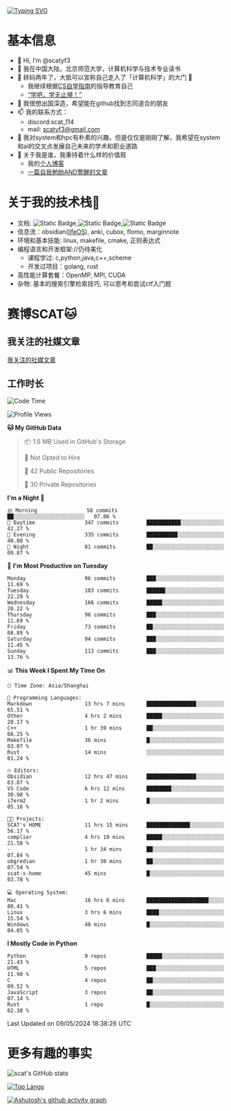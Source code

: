 [![Typing SVG](https://readme-typing-svg.demolab.com?font=Fira+Code&pause=1000&center=true&vCenter=true&multiline=true&width=470&height=98&lines=Across+the+Great+Wall+;we+can+reach+every+corner+in+the+world)](https://git.io/typing-svg)

# 基本信息
- 👋 Hi, I’m @scatyf3
- 👀 我在中国大陆，北京师范大学，计算机科学与技术专业读书
- 🌱 转码两年了，大抵可以宣称自己走入了「计算机科学」的大门 🥺
  - 我继续根据[CS自学指南](https://csdiy.wiki/)的指导教育自己 
  - [“学吧，学无止境！” ](https://www.acm.org/binaries/content/assets/education/cs2013_chinese.pdf)
- 💞️ 我很想出国深造，希望能在github找到志同道合的朋友
- 📫 我的联系方式：
  -   discord:scat_114
  -   mail: scatyf3@gmail.com
- 🌟 我对system和hpc有朴素的兴趣，但是仅仅是刚刚了解，我希望在system和ai的交叉点发展自己未来的学术和职业道路
- 🤔 关于我是谁，我秉持着什么样的价值观
  - 我的[个人博客](https://scatyfs-blog.gitbook.io/scats-blog)
  - [一篇自我勉励AND警醒的文章](https://www.zhihu.com/question/595969891/answer/3060352057)
 
# 关于我的技术栈🔧
- 文档: ![Static Badge](https://img.shields.io/badge/markdown-gray),![Static Badge](https://img.shields.io/badge/latex-gray),![Static Badge](https://img.shields.io/badge/marp-blue)
- 信息流：obsidian([lifeOS](https://github.com/quanru/obsidian-example-lifeos)), anki, cubox, flomo, marginnote
- 环境和基本技能: linux, makefile, cmake, 正则表达式
- 编程语言和开发框架://仍待美化
  - 课程学过: c,python,java,c++,scheme
  - 开发过项目：golang, rust
- 高性能计算套餐：OpenMP, MPI, CUDA 
- 杂物: 基本的搜索引擎检索技巧, 可以思考和尝试ctf入门题

# 赛博SCAT🐱

## 我关注的社媒文章
[我关注的社媒文章](https://www.notion.so/6379b986d4964818b078b0328b41f73b?v=19fc0e6483ec4fada09d6c68f7b20732)

## 工作时长
<!--START_SECTION:waka-->
![Code Time](http://img.shields.io/badge/Code%20Time-32%20hrs%204%20mins-blue)

![Profile Views](http://img.shields.io/badge/Profile%20Views-38-blue)

**🐱 My GitHub Data** 

> 📦 1.6 MB Used in GitHub's Storage 
 > 
> 🚫 Not Opted to Hire
 > 
> 📜 42 Public Repositories 
 > 
> 🔑 30 Private Repositories 
 > 
**I'm a Night 🦉** 

```text
🌞 Morning                58 commits          ██░░░░░░░░░░░░░░░░░░░░░░░   07.06 % 
🌆 Daytime                347 commits         ███████████░░░░░░░░░░░░░░   42.27 % 
🌃 Evening                335 commits         ██████████░░░░░░░░░░░░░░░   40.80 % 
🌙 Night                  81 commits          ██░░░░░░░░░░░░░░░░░░░░░░░   09.87 % 
```
📅 **I'm Most Productive on Tuesday** 

```text
Monday                   96 commits          ███░░░░░░░░░░░░░░░░░░░░░░   11.69 % 
Tuesday                  183 commits         ██████░░░░░░░░░░░░░░░░░░░   22.29 % 
Wednesday                166 commits         █████░░░░░░░░░░░░░░░░░░░░   20.22 % 
Thursday                 96 commits          ███░░░░░░░░░░░░░░░░░░░░░░   11.69 % 
Friday                   73 commits          ██░░░░░░░░░░░░░░░░░░░░░░░   08.89 % 
Saturday                 94 commits          ███░░░░░░░░░░░░░░░░░░░░░░   11.45 % 
Sunday                   113 commits         ███░░░░░░░░░░░░░░░░░░░░░░   13.76 % 
```


📊 **This Week I Spent My Time On** 

```text
🕑︎ Time Zone: Asia/Shanghai

💬 Programming Languages: 
Markdown                 13 hrs 7 mins       ████████████████░░░░░░░░░   65.51 % 
Other                    4 hrs 2 mins        █████░░░░░░░░░░░░░░░░░░░░   20.17 % 
C++                      1 hr 39 mins        ██░░░░░░░░░░░░░░░░░░░░░░░   08.25 % 
Makefile                 36 mins             █░░░░░░░░░░░░░░░░░░░░░░░░   03.07 % 
Rust                     14 mins             ░░░░░░░░░░░░░░░░░░░░░░░░░   01.24 % 

🔥 Editors: 
Obsidian                 12 hrs 47 mins      ████████████████░░░░░░░░░   63.87 % 
VS Code                  6 hrs 12 mins       ████████░░░░░░░░░░░░░░░░░   30.98 % 
iTerm2                   1 hr 2 mins         █░░░░░░░░░░░░░░░░░░░░░░░░   05.16 % 

🐱‍💻 Projects: 
SCAT's HOME              11 hrs 15 mins      ██████████████░░░░░░░░░░░   56.17 % 
complier                 4 hrs 19 mins       █████░░░░░░░░░░░░░░░░░░░░   21.58 % 
-                        1 hr 34 mins        ██░░░░░░░░░░░░░░░░░░░░░░░   07.84 % 
obgredian                1 hr 30 mins        ██░░░░░░░░░░░░░░░░░░░░░░░   07.54 % 
scat-s-home              45 mins             █░░░░░░░░░░░░░░░░░░░░░░░░   03.78 % 

💻 Operating System: 
Mac                      16 hrs 6 mins       ████████████████████░░░░░   80.41 % 
Linux                    3 hrs 6 mins        ████░░░░░░░░░░░░░░░░░░░░░   15.54 % 
Windows                  48 mins             █░░░░░░░░░░░░░░░░░░░░░░░░   04.05 % 
```

**I Mostly Code in Python** 

```text
Python                   9 repos             █████░░░░░░░░░░░░░░░░░░░░   21.43 % 
HTML                     5 repos             ███░░░░░░░░░░░░░░░░░░░░░░   11.90 % 
C                        4 repos             ██░░░░░░░░░░░░░░░░░░░░░░░   09.52 % 
JavaScript               3 repos             ██░░░░░░░░░░░░░░░░░░░░░░░   07.14 % 
Rust                     1 repo              █░░░░░░░░░░░░░░░░░░░░░░░░   02.38 % 
```




 Last Updated on 09/05/2024 18:38:26 UTC
<!--END_SECTION:waka-->


# 更多有趣的事实 

![scat's GitHub stats](https://github-readme-stats.vercel.app/api?username=scatyf3&count_private=true&theme=synthwave)

[![Top Langs](https://github-readme-stats.vercel.app/api/top-langs/?username=scatyf3&layout=compact&langs_count=12&theme=synthwave&hide=javascript,html,css&size_weight=0.5&count_weight=0.5)](https://github.com/anuraghazra/github-readme-statss)

[![Ashutosh's github activity graph](https://github-readme-activity-graph.vercel.app/graph?username=scatyf3&theme=dracula)](https://github.com/ashutosh00710/github-readme-activity-graph)

<!---
scatfy3/scatfy3 is a ✨ special ✨ repository because its `README.md` (this file) appears on your GitHub profile.
You can click the Preview link to take a look at your changes.
--->
